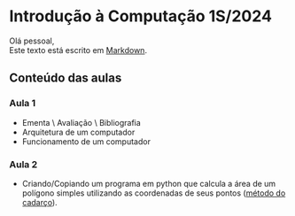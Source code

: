 # Introdução à Computação 1S/2024

Olá pessoal,\
Este texto está escrito em [Markdown](https://pt.wikipedia.org/wiki/Markdown).


## Conteúdo das aulas

### Aula 1
- Ementa \ Avaliação \ Bibliografia
- Arquitetura de um computador
- Funcionamento de um computador

### Aula 2
- Criando/Copiando um programa em python que calcula a área de um polígono simples utilizando as coordenadas de seus pontos ([método do cadarço](https://en.wikipedia.org/wiki/Shoelace_formula)).

